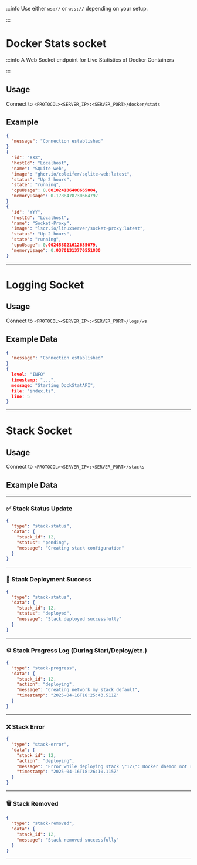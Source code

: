 :::info
Use either `ws://` or `wss://` depending on your setup.

:::

# Docker Stats socket


:::info
A Web Socket endpoint for Live Statistics of Docker Containers

:::

## Usage

Connect to `<PROTOCOL><SERVER_IP>:<SERVER_PORT>/docker/stats`

## Example

```json
{
  "message": "Connection established"
}
{
  "id": "XXX",
  "hostId": "Localhost",
  "name": "SQLite-web",
  "image": "ghcr.io/coleifer/sqlite-web:latest",
  "status": "Up 2 hours",
  "state": "running",
  "cpuUsage": 0.001024106400665004,
  "memoryUsage": 0.1788478730664797
}
{
  "id": "YYY",
  "hostId": "Localhost",
  "name": "Socket-Proxy",
  "image": "lscr.io/linuxserver/socket-proxy:latest",
  "status": "Up 2 hours",
  "state": "running",
  "cpuUsage": 0.002458021612635079,
  "memoryUsage": 0.03701313770551838
}
```


---

# Logging Socket

## Usage

Connect to `<PROTOCOL><SERVER_IP>:<SERVER_PORT>/logs/ws`

## Example Data

```json
{
  "message": "Connection established"
}
{
  level: "INFO"
  timestamp: "...",
  message: "Starting DockStatAPI",
  file: "index.ts",
  line: 5
}
```


---

# Stack Socket

## Usage

Connect to `<PROTOCOL><SERVER_IP>:<SERVER_PORT>/stacks`

## Example Data


---

### ✅ Stack Status Update

```json
{
  "type": "stack-status",
  "data": {
    "stack_id": 12,
    "status": "pending",
    "message": "Creating stack configuration"
  }
}
```


---

### 🚀 Stack Deployment Success

```json
{
  "type": "stack-status",
  "data": {
    "stack_id": 12,
    "status": "deployed",
    "message": "Stack deployed successfully"
  }
}
```


---

### ⚙️ Stack Progress Log (During Start/Deploy/etc.)

```json
{
  "type": "stack-progress",
  "data": {
    "stack_id": 12,
    "action": "deploying",
    "message": "Creating network my_stack_default",
    "timestamp": "2025-04-16T18:25:43.511Z"
  }
}
```


---

### ❌ Stack Error

```json
{
  "type": "stack-error",
  "data": {
    "stack_id": 12,
    "action": "deploying",
    "message": "Error while deploying stack \"12\": Docker daemon not reachable",
    "timestamp": "2025-04-16T18:26:10.115Z"
  }
}
```


---

### 🗑️ Stack Removed

```json
{
  "type": "stack-removed",
  "data": {
    "stack_id": 12,
    "message": "Stack removed successfully"
  }
}
```


---